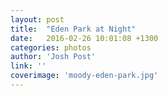```yaml
---
layout: post
title:  "Eden Park at Night"
date:   2016-02-26 10:01:08 +1300
categories: photos
author: 'Josh Post'
link: ''
coverimage: 'moody-eden-park.jpg'
---
```

